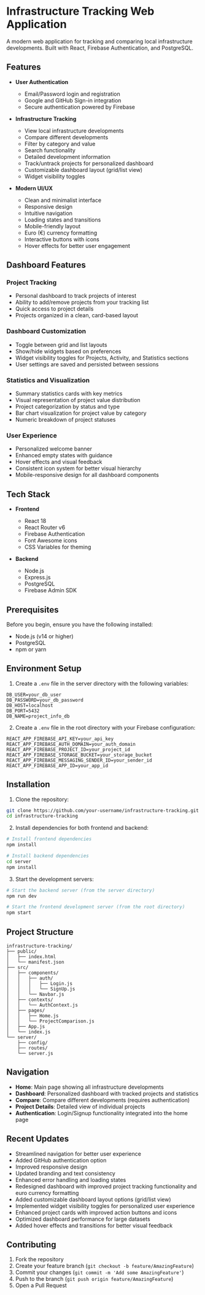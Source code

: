 # Infrastructure Tracking Web Application

A modern web application for tracking and comparing local infrastructure developments. Built with React, Firebase Authentication, and PostgreSQL.

## Features

- **User Authentication**
  - Email/Password login and registration
  - Google and GitHub Sign-in integration
  - Secure authentication powered by Firebase

- **Infrastructure Tracking**
  - View local infrastructure developments
  - Compare different developments
  - Filter by category and value
  - Search functionality
  - Detailed development information
  - Track/untrack projects for personalized dashboard
  - Customizable dashboard layout (grid/list view)
  - Widget visibility toggles

- **Modern UI/UX**
  - Clean and minimalist interface
  - Responsive design
  - Intuitive navigation
  - Loading states and transitions
  - Mobile-friendly layout
  - Euro (€) currency formatting
  - Interactive buttons with icons
  - Hover effects for better user engagement

## Dashboard Features

### Project Tracking
- Personal dashboard to track projects of interest
- Ability to add/remove projects from your tracking list
- Quick access to project details
- Projects organized in a clean, card-based layout

### Dashboard Customization
- Toggle between grid and list layouts
- Show/hide widgets based on preferences
- Widget visibility toggles for Projects, Activity, and Statistics sections
- User settings are saved and persisted between sessions

### Statistics and Visualization
- Summary statistics cards with key metrics
- Visual representation of project value distribution
- Project categorization by status and type
- Bar chart visualization for project value by category
- Numeric breakdown of project statuses

### User Experience
- Personalized welcome banner
- Enhanced empty states with guidance
- Hover effects and visual feedback
- Consistent icon system for better visual hierarchy
- Mobile-responsive design for all dashboard components

## Tech Stack

- **Frontend**
  - React 18
  - React Router v6
  - Firebase Authentication
  - Font Awesome icons
  - CSS Variables for theming

- **Backend**
  - Node.js
  - Express.js
  - PostgreSQL
  - Firebase Admin SDK

## Prerequisites

Before you begin, ensure you have the following installed:
- Node.js (v14 or higher)
- PostgreSQL
- npm or yarn

## Environment Setup

1. Create a `.env` file in the server directory with the following variables:
```env
DB_USER=your_db_user
DB_PASSWORD=your_db_password
DB_HOST=localhost
DB_PORT=5432
DB_NAME=project_info_db
```

2. Create a `.env` file in the root directory with your Firebase configuration:
```env
REACT_APP_FIREBASE_API_KEY=your_api_key
REACT_APP_FIREBASE_AUTH_DOMAIN=your_auth_domain
REACT_APP_FIREBASE_PROJECT_ID=your_project_id
REACT_APP_FIREBASE_STORAGE_BUCKET=your_storage_bucket
REACT_APP_FIREBASE_MESSAGING_SENDER_ID=your_sender_id
REACT_APP_FIREBASE_APP_ID=your_app_id
```

## Installation

1. Clone the repository:
```bash
git clone https://github.com/your-username/infrastructure-tracking.git
cd infrastructure-tracking
```

2. Install dependencies for both frontend and backend:
```bash
# Install frontend dependencies
npm install

# Install backend dependencies
cd server
npm install
```

3. Start the development servers:
```bash
# Start the backend server (from the server directory)
npm run dev

# Start the frontend development server (from the root directory)
npm start
```

## Project Structure

```
infrastructure-tracking/
├── public/
│   ├── index.html
│   └── manifest.json
├── src/
│   ├── components/
│   │   ├── auth/
│   │   │   ├── Login.js
│   │   │   └── SignUp.js
│   │   └── Navbar.js
│   ├── contexts/
│   │   └── AuthContext.js
│   ├── pages/
│   │   ├── Home.js
│   │   └── ProjectComparison.js
│   ├── App.js
│   └── index.js
└── server/
    ├── config/
    ├── routes/
    └── server.js
```

## Navigation

- **Home**: Main page showing all infrastructure developments
- **Dashboard**: Personalized dashboard with tracked projects and statistics
- **Compare**: Compare different developments (requires authentication)
- **Project Details**: Detailed view of individual projects
- **Authentication**: Login/Signup functionality integrated into the home page

## Recent Updates

- Streamlined navigation for better user experience
- Added GitHub authentication option
- Improved responsive design
- Updated branding and text consistency
- Enhanced error handling and loading states
- Redesigned dashboard with improved project tracking functionality and euro currency formatting
- Added customizable dashboard layout options (grid/list view)
- Implemented widget visibility toggles for personalized user experience
- Enhanced project cards with improved action buttons and icons
- Optimized dashboard performance for large datasets
- Added hover effects and transitions for better visual feedback

## Contributing

1. Fork the repository
2. Create your feature branch (`git checkout -b feature/AmazingFeature`)
3. Commit your changes (`git commit -m 'Add some AmazingFeature'`)
4. Push to the branch (`git push origin feature/AmazingFeature`)
5. Open a Pull Request
